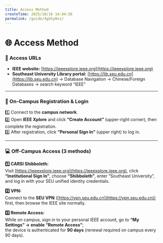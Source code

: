 ```yaml
---
title: Access Method
createTime: 2025/10/16 14:44:36
permalink: /guide/4gkhy0vz/
---
```


# 🌐 **Access Method**

<div class="border border-gray-200 rounded-2xl shadow-md p-6 bg-gradient-to-br from-white via-blue-50 to-indigo-50 leading-relaxed">

### **🔗 Access URLs**

* **IEEE website:** [https://ieeexplore.ieee.org](https://ieeexplore.ieee.org)  
* **Southeast University Library portal:** [https://lib.seu.edu.cn](https://lib.seu.edu.cn) → Database Navigation → Chinese/Foreign Databases → search keyword “IEEE”

</div>

---

<div class="border border-gray-200 rounded-2xl shadow-md p-6 bg-gradient-to-br from-white via-indigo-50 to-purple-50 leading-relaxed">

### **🏫 On-Campus Registration & Login**

1️⃣ Connect to the **campus network**.  
2️⃣ Open **IEEE Xplore** and click **“Create Account”** (upper-right corner), then complete the registration.  
3️⃣ After registration, click **“Personal Sign In”** (upper right) to log in.

</div>

---

<div class="border border-gray-200 rounded-2xl shadow-md p-6 bg-gradient-to-br from-white via-blue-50 to-cyan-50 leading-relaxed">

### **💻 Off-Campus Access (3 methods)**

**1️⃣ CARSI Shibboleth:**  
Visit [https://ieeexplore.ieee.org](https://ieeexplore.ieee.org), click **“Institutional Sign In”**, choose **“Shibboleth”**, enter “Southeast University”, and log in with your SEU unified identity credentials.  

**2️⃣ VPN:**  
Connect to the **SEU VPN** ([https://vpn.seu.edu.cn](https://vpn.seu.edu.cn)) first, then browse the IEEE site normally.  

**3️⃣ Remote Access:**  
While on campus, sign in to your personal IEEE account, go to **“My Settings” → enable “Remote Access”**;  
the device is authenticated for **90 days** (renewal required on campus every 90 days).

</div>
